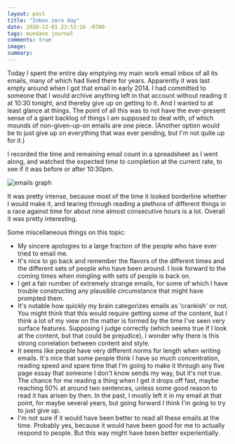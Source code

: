 ```yaml
---
layout: post
title: "Inbox zero day"
date: 2020-12-01 23:53:16 -0700
tags: mundane journal
comments: true
image:
summary:
---
```

Today I spent the entire day emptying my main work email inbox of all its emails, many of which had lived there for years. Apparently it was last empty around when I got that email in early 2014. I had committed to someone that I would archive anything left in that account without reading it at 10:30 tonight, and thereby give up on getting to it. And I wanted to at least glance at things. The point of all this was to not have the ever-present sense of a giant backlog of things I am supposed to deal with, of which mounds of non-given-up-on emails are one piece. (Another option would be to just give up on everything that was ever pending, but I'm not quite up for it.)<!--ex-->

I recorded the time and remaining email count in a spreadsheet as I went along, and watched the expected time to completion at the current rate, to see if it was before or after 10:30pm.

![emails graph](https://hosting.photobucket.com/images/i/katjasgrace/emailsgraph.png)

It was pretty intense, because most of the time it looked borderline whether I would make it, and tearing through reading a plethora of different things in a race against time for about nine almost consecutive hours is a lot. Overall it was pretty interesting.

Some miscellaneous things on this topic:
- My sincere apologies to a large fraction of the people who have ever tried to email me.
- It's nice to go back and remember the flavors of the different times and the different sets of people who have been around. I look forward to the coming times when mingling with sets of people is back on.
- I get a fair number of extremely strange emails, for some of which I have trouble constructing any plausible circumstance that might have prompted them.
- It's notable how quickly my brain categorizes emails as 'crankish' or not. You might think that this would require getting some of the content, but I think a lot of my view on the matter is formed by the time I've seen very surface features. Supposing I judge correctly (which seems true if I look at the content, but that could be prejudice), I wonder why there is this strong correlation between content and style.
- It seems like people have very different norms for length when writing emails. It's nice that some people think I have so much concentration, reading speed and spare time that I'm going to make it through any five page essay that someone I don't know sends my way, but it's not true. The chance for me reading a thing when I get it drops off fast, maybe reaching 50% at around two sentences, unless some good reason to read it has arisen by then. In the past, I mostly left it in my email at that point, for maybe several years, but going forward I think I'm going to try to just give up.
- I'm not sure if it would have been better to read all these emails at the time. Probably yes, because it would have been good for me to actually respond to people. But this way might have been better experientially.
